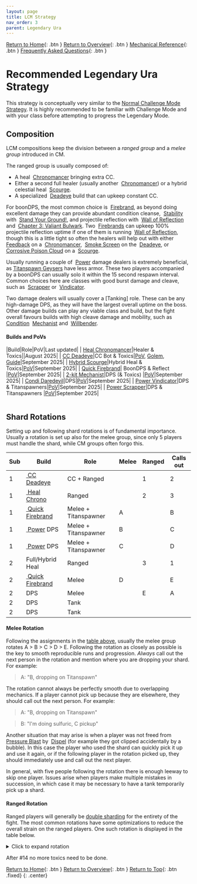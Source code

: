 ```yaml
---
layout: page
title: LCM Strategy
nav_order: 3
parent: Legendary Ura
---
```


[Return to Home](../index.html){: .btn } [Return to Overview](./overview.html){: .btn } [Mechanical Reference](./mechanics.html){: .btn } [Frequently Asked Questions](./faq.html){: .btn }

# Recommended Legendary Ura Strategy

This strategy is conceptually very similar to the [Normal Challenge Mode Strategy](../ura/strategy.html). It is highly recommended to be familiar with Challenge Mode and with your class before attempting to progress the Legendary Mode.

## Composition

LCM compositions keep the division between a _ranged group_ and a _melee group_ introduced in CM.

The ranged group is usually composed of:
- A heal <img class='inline chrono'> [Chronomancer] bringing extra CC.
- Either a second full healer (usually another <img class='inline chrono'> [Chronomancer]) or a hybrid celestial heal <img class='inline scourge'> [Scourge].
- A specialized <img class='inline deadeye'> [Deadeye] build that can upkeep constant CC.

For boonDPS, the most common choice is <img class='inline firebrand'> [Firebrand], as beyond doing excellent damage they can provide abundant condition cleanse, <img class='inline stability'> [Stability] with <img class='inline stand-ground'> [Stand Your Ground!], and projectile reflection with <img class='inline wall-reflect'> [Wall of Reflection] and <img class='inline bulwark'> [Chapter 3: Valiant Bulwark]. Two <img class='inline firebrand'> [Firebrands] can upkeep 100% projectile reflection uptime if one of them is running <img class='inline wall-reflect'> [Wall of Reflection], though this is a little tight so often the healers will help out with either <img class='inline feedback'> [Feedback] on a <img class='inline chrono'> [Chronomancer], <img class='inline smoke-screen'> [Smoke Screen] on the <img class='inline deadeye'> [Deadeye], or <img class='inline cpc'> [Corrosive Poison Cloud] on a <img class='inline scourge'> [Scourge].

Usually running a couple of <img class='inline power'> [Power] damage dealers is extremely beneficial, as [Titanspawn Geysers] have less armor. These two players accompanied by a boonDPS can usually solo it within the 15 second respawn interval. Common choices here are classes with good burst damage and cleave, such as <img class='inline scrapper'> [Scrapper] or <img class='inline vindicator'> [Vindicator].

Two damage dealers will usually cover a [Tanking] role. These can be any high-damage DPS, as they will have the largest overall uptime on the boss. Other damage builds can play any viable class and build, but the fight overall favours builds with high cleave damage and mobility, such as <img class='inline condition'> [Condition] <img class='inline mechanist'> [Mechanist] and <img class='inline willbender'> [Willbender].

#### Builds and PoVs

|Build|Role|PoV|Last updated|
|<img class='inline chrono'> [Heal Chronomancer](https://gw2skills.net/editor/?PigEQiWmBzCrhNiH9karD-DSRYjR1VPSIFlRLpQ6VluvGCSo83S7bWQFA-e)|Healer & Toxics||August 2025|
|<img class='inline deadeye'> [CC Deadeye](https://gw2skills.net/editor/?PagEQjWWADkJx2Ym4xad92A-DyIY1oivMapCCLFc82gK0HUB-e)|CC Bot & Toxics|[PoV](https://youtu.be/hxm8MSuFuyo), [Golem](https://youtu.be/vH_CbAcGEjo), [Guide](https://docs.google.com/presentation/d/19xXTt8iPkvoDVG_I_TEQOd_Xyw4R6ZdB90SOWWzzh4M)|September 2025|
|<img class='inline scourge'> [Hybrid Scourge](https://discordapp.com/channels/1121166847266537562/1332712612877570089/1360699762143137963)|Hybrid Heal & Toxics|[PoV](https://youtu.be/0skBqF5KlFA)|September 2025|
|<img class='inline firebrand'> [Quick Firebrand](https://gw2skills.net/editor/?PWyAo+rlRExe6ZQBttkGZkW0WbPTA-DSJYyRL/hkjkKBFQHCBF+r4IBxW41AiPNQFA-e)| BoonDPS & Reflect |[PoV](https://youtu.be/J5zNxbxZInI)|September 2025|
|<img class='inline mechanist'> [2-kit Mechanist](https://snowcrows.com/builds/raids/engineer/condition-mechanist-two-kits)|DPS (& Toxics) |[PoV](https://youtu.be/YZA5kr7REVg)|September 2025|
|<img class='inline daredevil'> [Condi Daredevil](https://gw2skills.net/editor/?PagAgilRwOYfMKWJO2W1NNA-DSJYmRD/ZUgCoDJgC/VEgA1AvmZ8gBA-e)|DPS|[PoV](https://www.youtube.com/watch?v=YQ4ZJvkXoEA)|September 2025|
|<img class='inline vindicator'> [Power Vindicator](https://gw2skills.net/editor/?PmyAExzlxQmMP6k1RpMOClRSqMCqkJ7lasC-DSRYBRN33cQgHSmSggFCVoCk5dijEG7h3i+LYQFA-e)|DPS & Titanspawners|[PoV](https://youtu.be/sgiPQ1FeqLI)|September 2025|
|<img class='inline scrapper'> [Power Scrapper](https://gw2skills.net/editor/?PeQAIlJw0YcsNWKO2LvteA-DSRYBRBH2cQnnRtSgKUAy8bRQCjNwrhCnRgKA-e)|DPS & Titanspawners |[PoV](https://www.youtube.com/watch?v=d82vtsmHL38)|September 2025|

<img class=divider>

## Shard Rotations

Setting up and following shard rotations is of fundamental importance. Usually a rotation is set up also for the melee group, since only 5 players must handle the shard, while CM groups often forgo this.

<div>
<table class="fl-table padded">
    <thead>
        <tr>
            <th>Sub</th>
            <th>Build</th>
            <th>Role</th>
            <th>Melee</th>
            <th>Ranged</th>
            <th>Calls out</th>
        </tr>
    </thead>
    <tbody>
        <tr>
            <td class='phase1'>1</td>
            <td><a href="https://gw2skills.net/editor/?PagEQjWWADkJx2Ym4xad92A-DyIY1oivMapCCLFc82gK0HUB-e"><img class='inline deadeye'> CC Deadeye</a></td>
            <td>CC + Ranged</td>
            <td></td>
            <td>1</td>
            <td>2</td>
        </tr>
        <tr>
            <td class='phase1'>1</td>
            <td><a href="https://gw2skills.net/editor/?PigEQiWmBzCrhNiH9karD-DSRYjR1VPSIFlRLpQ6VluvGCSo83S7bWQFA-e"><img class='inline chrono'> Heal Chrono</a></td>
            <td>Ranged</td>
            <td></td>
            <td>2</td>
            <td>3</td>
        </tr>
        <tr>
            <td class='phase1'>1</td>
            <td><a href="https://gw2skills.net/editor/?PWyAo+rlRExe6ZQBttkGZkW0WbPTA-DSJYyRL/hkjkKBFQHCBF+r4IBxW41AiPNQFA-e"><img class='inline firebrand'> Quick Firebrand</a></td>
            <td>Melee + Titanspawner</td>
            <td>A</td>
            <td></td>
            <td>B</td>
        </tr>
        <tr>
            <td class='phase1'>1</td>
            <td><a href="https://wiki.guildwars2.com/wiki/Power"><img class='inline power'> Power</a> DPS</td>
            <td>Melee + Titanspawner</td>
            <td>B</td>
            <td></td>
            <td>C</td>
        </tr>
        <tr>
            <td class='phase1'>1</td>
            <td><a href="https://wiki.guildwars2.com/wiki/Power"><img class='inline power'> Power</a> DPS</td>
            <td>Melee + Titanspawner</td>
            <td>C</td>
            <td></td>
            <td>D</td>
        </tr>
        <tr>
            <td class='phase2'>2</td>
            <td>Full/Hybrid Heal</td>
            <td>Ranged</td>
            <td></td>
            <td>3</td>
            <td>1</td>
        </tr>
        <tr>
            <td class='phase2'>2</td>
            <td><a href="https://gw2skills.net/editor/?PWyAo+rlRExe6ZQBttkGZkW0WbPTA-DSJYyRL/hkjkKBFQHCBF+r4IBxW41AiPNQFA-e"><img class='inline firebrand'> Quick Firebrand</a></td>
            <td>Melee</td>
            <td>D</td>
            <td></td>
            <td>E</td>
        </tr>
        <tr>
            <td class='phase2'>2</td>
            <td>DPS</td>
            <td>Melee</td>
            <td></td>
            <td>E</td>
            <td>A</td>
        </tr>
        <tr>
            <td class='phase2'>2</td>
            <td>DPS</td>
            <td>Tank</td>
            <td></td>
            <td></td>
            <td></td>
        </tr>
        <tr>
            <td class='phase2'>2</td>
            <td>DPS</td>
            <td>Tank</td>
            <td></td>
            <td></td>
            <td></td>
        </tr>
    </tbody>
</table>
</div>

#### Melee Rotation
Following the assignments in the [table above](#first-subgroup), usually the melee group rotates A > B > C > D > E. Following the rotation as closely as possible is the key to smooth reproducible runs and progression. _Always_ call out the next person in the rotation and mention where you are dropping your shard. For example:

> A: "B, dropping on Titanspawn"

The rotation cannot always be perfectly smooth due to overlapping mechanics. If a player cannot pick up because they are elsewhere, they should call out the next person. For example:

> A: "B, dropping on Titanspawn"

> B: "I'm doing sulfuric, C pickup"

Another situation that may arise is when a player was not freed from [Pressure Blast] by <img class='inline dispel'> [Dispel] (for example they got clipped accidentally by a bubble). In this case the player who used the shard can quickly pick it up and use it again, or if the following player in the rotation picked up, they should immediately use and call out the next player.

In general, with five people following the rotation there is enough leeway to skip one player. Issues arise when players make multiple mistakes in succession, in which case it may be necessary to have a tank temporarily pick up a shard.

#### Ranged Rotation

Ranged players will generally be [double sharding](../ura/strategy.html/#double-sharding-toxic-geysers) for the entirety of the fight. The most common rotations have some optimizations to reduce the overall strain on the ranged players. One such rotation is displayed in the table below.
<details>
<summary>Click to expand rotation</summary>
<table class="fl-table">
    <thead>
    <tr>
        <th width='fit-content'>Phase</th><th>Geyser</th><th>Pick Up</th><th>Use</th><th>Notes</th>
    </tr>
    </thead>
    <tbody>
    <tr>
        <td class=phase1>1</td>
        <td>1</td>
        <td class=de_red><img class='inline deadeye'> CC DE</td>
        <td class=de_red><img class='inline deadeye'> CC DE</td>
        <td>Picked up before starting the fight.</td>
    </tr>
    <tr>
        <td class=phase1>1</td>
        <td>2</td>
        <td class=de_red><img class='inline deadeye'> CC DE</td>
        <td class=ch_pur><img class='inline chrono'> Heal 1</td>
        <td></td>
    </tr>
    <tr>
        <td class=phase1>1</td>
        <td>3</td>
        <td class=ch_pur><img class='inline chrono'> Heal 1</td>
        <td class=ch_pur><img class='inline chrono'> Heal 1</td>
        <td></td>
    </tr>
    <tr>
        <td class=phase1>1</td>
        <td>4</td>
        <td class=ch_pur><img class='inline chrono'> Heal 1</td>
        <td class=ch_gre><img class='inline chrono'> Heal 2</td>
        <td></td>
    </tr>
    <tr>
        <td class=phase1>1</td>
        <td>5</td>
        <td class=ch_gre><img class='inline chrono'> Heal 2</td>
        <td class=ch_gre><img class='inline chrono'> Heal 2</td>
        <td></td>
    </tr>
    <tr>
        <td class=phase1>1</td>
        <td>6</td>
        <td class=ch_gre><img class='inline chrono'> Heal 2</td>
        <td class=de_red><img class='inline deadeye'> CC DE</td>
        <td></td>
    </tr>
    <tr>
        <td class=phase1>1</td>
        <td>8</td>
        <td class=de_red><img class='inline deadeye'> CC DE</td>
        <td class=de_red><img class='inline deadeye'> CC DE</td>
        <td>Skip 7 for now</td>
    </tr>
    <tr>
        <td class=phase1>1</td>
        <td>9</td>
        <td class=de_red><img class='inline deadeye'> CC DE</td>
        <td class=ch_pur><img class='inline chrono'> Heal 1</td>
        <td></td>
    </tr>
    <tr>
        <td class=phase1>1</td>
        <td>7</td>
        <td class=ch_pur><img class='inline chrono'> Heal 1</td>
        <td class=ch_pur><img class='inline chrono'> Heal 1</td>
        <td>CC after #9, then <img class='inline dispel'> Dispel once #10 spawns.</td>
    </tr>
    <tr>
        <td class=phase1>1</td>
        <td>10</td>
        <td class=ch_pur><img class='inline chrono'> Heal 1</td>
        <td class=ch_gre><img class='inline chrono'> Heal 2</td>
        <td><img class='inline dispel'> Dispel but do not CC.</td>
    </tr>
    <tr>
        <td class="phase1-late">1</td>
        <td>11</td>
        <td>Melee</td>
        <td>Melee</td>
        <td><img class='inline chrono'> Chrono CCs it and the melee group <img class='inline dispel'> Dispels after the toilet.</td>
    </tr>
    <tr>
        <td class="phase1-late">1</td>
        <td>12</td>
        <td></td>
        <td></td>
        <td>Ignore for now, reset it after #9.</td>
    </tr>
    <tr>
        <td class=phase2>2</td>
        <td>8</td>
        <td class=ch_gre><img class='inline chrono'> Heal 2</td>
        <td class=ch_gre><img class='inline chrono'> Heal 2</td>
        <td></td>
    </tr>
    <tr>
        <td class=phase2>2</td>
        <td>9</td>
        <td class=ch_gre><img class='inline chrono'> Heal 2</td>
        <td class=de_red><img class='inline deadeye'> CC DE</td>
        <td></td>
    </tr>
    <tr>
        <td class=phase2>2</td>
        <td>10</td>
        <td></td>
        <td></td>
        <td>CC 12 seconds after #9 spawns.</td>
    </tr>
    <tr>
        <td class=phase2>2</td>
        <td>11</td>
        <td class=de_red><img class='inline deadeye'> CC DE</td>
        <td class=de_red><img class='inline deadeye'> CC DE</td>
        <td>#11 always must be CC'd be the <img class='inline chrono'> Chrono.</td>
    </tr>
    <tr>
        <td class=phase2>2</td>
        <td>12</td>
        <td class=de_red><img class='inline deadeye'> CC DE</td>
        <td class=ch_pur><img class='inline chrono'> Heal 1</td>
        <td></td>
    </tr>
    <tr>
        <td class=phase2>2</td>
        <td>13</td>
        <td class=ch_pur><img class='inline chrono'> Heal 1</td>
        <td class=ch_pur><img class='inline chrono'> Heal 1</td>
        <td></td>
    </tr>
    <tr>
        <td class=phase2>2</td>
        <td>14</td>
        <td class=ch_pur><img class='inline chrono'> Heal 1</td>
        <td class=ch_gre><img class='inline chrono'> Heal 2</td>
        <td></td>
    </tr>
    <tr>
        <td class=phase2>2</td>
        <td>1</td>
        <td class=ch_gre><img class='inline chrono'> Heal 2</td>
        <td class=ch_gre><img class='inline chrono'> Heal 2</td>
        <td></td>
    </tr>
    <tr>
        <td class=phase2>2</td>
        <td>2</td>
        <td class=ch_gre><img class='inline chrono'> Heal 2</td>
        <td class=de_red><img class='inline deadeye'> CC DE</td>
        <td></td>
    </tr>
    <tr>
        <td class=phase2>2</td>
        <td>3</td>
        <td class=de_red><img class='inline deadeye'> CC DE</td>
        <td class=de_red><img class='inline deadeye'> CC DE</td>
        <td></td>
    </tr>
    <tr>
        <td class="phase2-late">2</td>
        <td>4</td>
        <td class=de_red><img class='inline deadeye'> CC DE</td>
        <td class=ch_pur><img class='inline chrono'> Heal 1</td>
        <td>If it doesn't spawn, the <img class='inline deadeye'> Deadeye will continue from #8.</td>
    </tr>
    <tr>
        <td class="phase2-late">2</td>
        <td>5</td>
        <td class=ch_pur><img class='inline chrono'> Heal 1</td>
        <td class=ch_pur><img class='inline chrono'> Heal 1</td>
        <td>Might spawn in progression.</td>
    </tr>
    <tr>
        <td class="phase2-late">2</td>
        <td>6</td>
        <td class=ch_pur><img class='inline chrono'> Heal 1</td>
        <td class=ch_gre><img class='inline chrono'> Heal 2</td>
        <td>Might spawn in progression.</td>
    </tr>
    <tr>
        <td class="phase3">3</td>
        <td>8</td>
        <td class=ch_gre><img class='inline chrono'> Heal 2</td>
        <td class=ch_gre><img class='inline chrono'> Heal 2</td>
        <td>Ignore #7 for now.</td>
    </tr>
    <tr>
        <td class="phase3">3</td>
        <td>9</td>
        <td class=ch_gre><img class='inline chrono'> Heal 2</td>
        <td class=de_red><img class='inline deadeye'> CC DE</td>
        <td></td>
    </tr>
    <tr>
        <td class="phase3">3</td>
        <td>7</td>
        <td class=de_red><img class='inline deadeye'> CC DE</td>
        <td class=de_red><img class='inline deadeye'> CC DE</td>
        <td>CC after #9, then <img class='inline dispel'> Dispel once #10 spawns.</td>
    </tr>
    <tr>
        <td class="phase3">3</td>
        <td>10</td>
        <td class=de_red><img class='inline deadeye'> CC DE</td>
        <td class=ch_pur><img class='inline chrono'> Heal 1</td>
        <td></td>
    </tr>
    <tr>
        <td class="phase3">3</td>
        <td>11</td>
        <td class=ch_pur><img class='inline chrono'> Heal 1</td>
        <td class=ch_pur><img class='inline chrono'> Heal 1</td>
        <td>Must be CC'd by the <img class='inline chrono'> Chronomancer.</td>
    </tr>
    <tr>
        <td class="phase3">3</td>
        <td>12</td>
        <td class=ch_pur><img class='inline chrono'> Heal 1</td>
        <td class=ch_gre><img class='inline chrono'> Heal 2</td>
        <td></td>
    </tr>
    <tr>
        <td class="phase3">3</td>
        <td>13</td>
        <td class=ch_gre><img class='inline chrono'> Heal 2</td>
        <td class=ch_gre><img class='inline chrono'> Heal 2</td>
        <td></td>
    </tr>
    <tr>
        <td class="phase3">3</td>
        <td>14</td>
        <td class=ch_gre><img class='inline chrono'> Heal 2</td>
        <td class=de_red><img class='inline deadeye'> CC DE</td>
        <td></td>
    </tr>
    <tr>
        <td class="phase3">3</td>
        <td>1</td>
        <td class=de_red><img class='inline deadeye'> CC DE</td>
        <td class=de_red><img class='inline deadeye'> CC DE</td>
        <td></td>
    </tr>
    <tr>
        <td class="phase3">3</td>
        <td>2</td>
        <td class=de_red><img class='inline deadeye'> CC DE</td>
        <td class=ch_pur><img class='inline chrono'> Heal 1</td>
        <td></td>
    </tr>
    <tr>
        <td class="phase3">3</td>
        <td>3</td>
        <td class=ch_pur><img class='inline chrono'> Heal 1</td>
        <td class=ch_pur><img class='inline chrono'> Heal 1</td>
        <td></td>
    </tr>
    <tr>
        <td class="phase3">3</td>
        <td>4</td>
        <td class=ch_pur><img class='inline chrono'> Heal 1</td>
        <td class=ch_gre><img class='inline chrono'> Heal 2</td>
        <td></td>
    </tr>
    <tr>
        <td class="phase3">3</td>
        <td>5</td>
        <td class=ch_gre><img class='inline chrono'> Heal 2</td>
        <td class=ch_gre><img class='inline chrono'> Heal 2</td>
        <td></td>
    </tr>
    <tr>
        <td class="phase3">3</td>
        <td>6</td>
        <td class=ch_gre><img class='inline chrono'> Heal 2</td>
        <td class=de_red><img class='inline deadeye'> CC DE</td>
        <td></td>
    </tr>
    <tr>
        <td class="phase3">3</td>
        <td>8</td>
        <td class=de_red><img class='inline deadeye'> CC DE</td>
        <td class=de_red><img class='inline deadeye'> CC DE</td>
        <td>Ignore #7 for now.</td>
    </tr>
    <tr>
        <td class="phase3-late">3</td>
        <td>9</td>
        <td class=de_red><img class='inline deadeye'> CC DE</td>
        <td class=ch_pur><img class='inline chrono'> Heal 1</td>
        <td>In p4 the <img class='inline deadeye'> Deadeye only CCs the boss. Healers CC the geysers.</td>
    </tr>
    <tr>
        <td class="phase3-late">3</td>
        <td>7</td>
        <td class=ch_pur><img class='inline chrono'> Heal 1</td>
        <td class=ch_pur><img class='inline chrono'> Heal 1</td>
        <td>CC after #9, then <img class='inline dispel'> Dispel once #10 spawns.</td>
    </tr>
    <tr>
        <td class="phase3-late">3</td>
        <td>10</td>
        <td class=ch_pur><img class='inline chrono'> Heal 1</td>
        <td class=ch_gre><img class='inline chrono'> Heal 2</td>
        <td>In p4 the <img class='inline deadeye'> Deadeye only CCs the boss. Healers CC the geysers.</td>
    </tr>
    <tr>
        <td class="phase3">3</td>
        <td>11</td>
        <td class=ch_gre><img class='inline chrono'> Heal 2</td>
        <td class=ch_gre><img class='inline chrono'> Heal 2</td>
        <td>Heal 2 CCs with <img class='inline cs'> + <img class='inline moa'> & <img class='inline domination'> or <img class='inline senility'></td>
    </tr>
    <tr>
        <td class="phase4">4</td>
        <td>12</td>
        <td class=ch_gre><img class='inline chrono'> Heal 2</td>
        <td class=de_red><img class='inline deadeye'> CC DE</td>
        <td>Heal 2 CCs with <img class='inline moa'> & <img class='inline domination'> or <img class='inline senility'></td>
    </tr>
    <tr>
        <td class="phase4">4</td>
        <td>13</td>
        <td class=de_red><img class='inline deadeye'> CC DE</td>
        <td class=de_red><img class='inline deadeye'> CC DE</td>
        <td>Heal 1 CCs with <img class='inline cs'> + <img class='inline moa'> & <img class='inline domination'> or <img class='inline senility'></td>
    </tr>
    <tr>
        <td class="phase4">4</td>
        <td>14</td>
        <td class=de_red><img class='inline deadeye'> CC DE</td>
        <td class=ch_pur><img class='inline chrono'> Heal 1</td>
        <td>Heal 1 CCs with <img class='inline moa'> & <img class='inline domination'> or <img class='inline senility'></td>
    </tr>
    </tbody>
</table>
</details>

After #14 no more toxics need to be done.

[Return to Home](../index.html){: .btn } [Return to Overview](overview.html){: .btn } [Return to Top](#recommended-legendary-ura-strategy){: .btn .fixed}
{: .center}

[Bloodstone Shard]: ../ura/mechanics.html#bloodstone-shards
[Bloodstone Shards]: ../ura/mechanics.html#bloodstone-shards
[Toxic Geyser]: ../ura/mechanics.html#toxic-geysers
[Toxic Geysers]: ../ura/mechanics.html#toxic-geysers
[Sulfuric Geyser]: ../ura/mechanics.html#sulfuric-geysers
[Sulfuric Geysers]: ../ura/mechanics.html#sulfuric-geysers
[Dispel]: ../ura/mechanics.html#-dispel
[Dispelled]: ../ura/mechanics.html#-dispel
[Titanspawn Geyser]: ../ura/mechanics.html#titanspawn-geysers
[Titanspawn Geysers]: ../ura/mechanics.html#titanspawn-geysers
[Create Titanspawn Geyser]: ../ura/mechanics.html#titanspawn-geysers
[Pressure Blast]: ../ura/mechanics.html#pressure-blast
[Pressure Blasts]: ../ura/mechanics.html#pressure-blast
[Titanic Resistance]: ../ura/mechanics.html#-titanic-resistance
[Champion Fumaroller]: ../ura/mechanics.html#champion-fumaroller
[Champion Fumarollers]: ../ura/mechanics.html#champion-fumaroller
[Bloodstone Saturation]: ../ura/mechanics.html#-bloodstone-saturation
[Propel]: ../ura/mechanics.html#propel
[Autoattack Chain]: ../ura/mechanics.html#autoattack-chain
[Rising Pressure]: ../ura/mechanics.html#-rising-pressure
[Steam Prison]: ../ura/mechanics.html#steam-prison
[Return]: ../ura/mechanics.html#return

[Chrono]: https://wiki.guildwars2.com/wiki/Chronomancer
[Chronomancer]: https://wiki.guildwars2.com/wiki/Chronomancer
[Chronomancers]: https://wiki.guildwars2.com/wiki/Chronomancer
[Deadeye]: https://wiki.guildwars2.com/wiki/Deadeye
[Firebrand]: https://wiki.guildwars2.com/wiki/Firebrand
[Firebrands]: https://wiki.guildwars2.com/wiki/Firebrand
[Scourge]: https://wiki.guildwars2.com/wiki/Scourge
[Scrapper]: https://wiki.guildwars2.com/wiki/Scrapper
[Vindicator]: https://wiki.guildwars2.com/wiki/Vindicator
[Mechanist]: https://wiki.guildwars2.com/wiki/Mechanist
[Willbender]: https://wiki.guildwars2.com/wiki/Willbender
[Power]: https://wiki.guildwars2.com/wiki/Power
[Condition]: https://wiki.guildwars2.com/wiki/Condition_damage
[Conditions]: https://wiki.guildwars2.com/wiki/Condition_damage
[Defiance Bar]: https://wiki.guildwars2.com/wiki/Defiance_bar
[Aegis]: https://wiki.guildwars2.com/wiki/Aegis
[Stability]: https://wiki.guildwars2.com/wiki/Stability
[Dimensional Aperture]: https://wiki.guildwars2.com/wiki/Dimensional_Aperture
[Superspeed]: https://wiki.guildwars2.com/wiki/Superspeed
[Invulnerable]: https://wiki.guildwars2.com/wiki/Invulnerability
[Wall of Reflection]: https://wiki.guildwars2.com/wiki/Wall_of_Reflection
[Stand Your Ground!]: https://wiki.guildwars2.com/wiki/%22Stand_Your_Ground!%22
[Chapter 3: Valiant Bulwark]: https://wiki.guildwars2.com/wiki/Chapter_3:_Valiant_Bulwark
[Smoke Screen]: https://wiki.guildwars2.com/wiki/Smoke_Screen
[Corrosive Poison Cloud]: https://wiki.guildwars2.com/wiki/Corrosive_poison_cloud
[Feedback]: https://wiki.guildwars2.com/wiki/Feedback